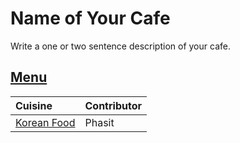 # Name of Your Cafe

Write a one or two sentence description of your cafe.

## [Menu](menu.md)

| Cuisine                                     | Contributor        |
|:--------------------------------------------|--------------------|
| [Korean Food](menu.md/#korean-food-section) | Phasit             |
